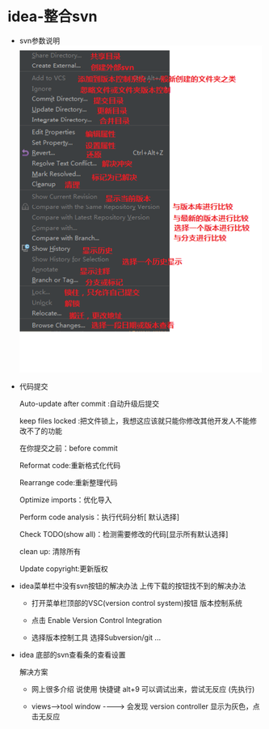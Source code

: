 # idea-整合svn

- svn参数说明
![svn按钮说明](../../Picture/idea-svn.png)

- 代码提交

    Auto-update after commit :自动升级后提交

    keep files locked :把文件锁上，我想这应该就只能你修改其他开发人不能修改不了的功能

    在你提交之前：before commit

    Reformat code:重新格式化代码

    Rearrange code:重新整理代码

    Optimize imports：优化导入

    Perform code analysis：执行代码分析[ 默认选择]

    Check TODO(show all)：检测需要修改的代码[显示所有默认选择]

    clean up: 清除所有

    Update copyright:更新版权


- idea菜单栏中没有svn按钮的解决办法 上传下载的按钮找不到的解决办法

    - 打开菜单栏顶部的VSC(version control system)按钮 版本控制系统

    - 点击 Enable Version Control Integration 

    - 选择版本控制工具 选择Subversion/git ...

- idea 底部的svn查看条的查看设置

    解决方案

    - 网上很多介绍 说使用 快捷键 alt+9 可以调试出来，尝试无反应 (先执行)

    - views-->tool window ----> 会发现 version controller 显示为灰色，点击无反应


